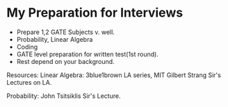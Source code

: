 
# My Preparation for Interviews

- Prepare 1,2 GATE Subjects v. well.
- Probability, Linear Algebra
- Coding
- GATE level preparation for written test(1st round).
- Rest depend on your background.


Resources:
Linear Algebra: 3blue1brown LA series, MIT Gilbert Strang Sir's Lectures on LA.

Probability: John Tsitsiklis Sir's Lecture.